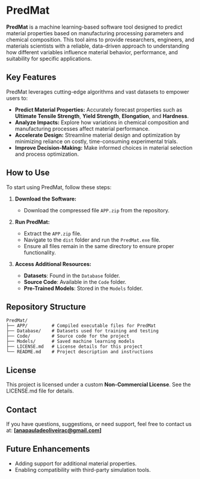 # **PredMat**

**PredMat** is a machine learning-based software tool designed to predict material properties based on manufacturing processing parameters and chemical composition. This tool aims to provide researchers, engineers, and materials scientists with a reliable, data-driven approach to understanding how different variables influence material behavior, performance, and suitability for specific applications.

## **Key Features**

PredMat leverages cutting-edge algorithms and vast datasets to empower users to:

* **Predict Material Properties:** Accurately forecast properties such as **Ultimate Tensile Strength**, **Yield Strength**, **Elongation**, and **Hardness**.
* **Analyze Impacts:** Explore how variations in chemical composition and manufacturing processes affect material performance.
* **Accelerate Design:** Streamline material design and optimization by minimizing reliance on costly, time-consuming experimental trials.
* **Improve Decision-Making:** Make informed choices in material selection and process optimization.

## **How to Use**

To start using PredMat, follow these steps:

1. **Download the Software:**
   * Download the compressed file `APP.zip` from the repository.

2. **Run PredMat:**
   * Extract the `APP.zip` file.
   * Navigate to the `dist` folder and run the `PredMat.exe` file.
   * Ensure all files remain in the same directory to ensure proper functionality.

3. **Access Additional Resources:**
   * **Datasets**: Found in the `Database` folder.
   * **Source Code**: Available in the `Code` folder.
   * **Pre-Trained Models**: Stored in the `Models` folder.

## **Repository Structure**

```
PredMat/
├── APP/         # Compiled executable files for PredMat
├── Database/    # Datasets used for training and testing
├── Code/        # Source code for the project
├── Models/      # Saved machine learning models
├── LICENSE.md   # License details for this project
└── README.md    # Project description and instructions
```

## **License**

This project is licensed under a custom **Non-Commercial License**. See the LICENSE.md file for details.

## **Contact**

If you have questions, suggestions, or need support, feel free to contact us at: **[anapauladeoliveirac@gmail.com]**

## **Future Enhancements**

* Adding support for additional material properties.
* Enabling compatibility with third-party simulation tools.

